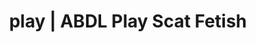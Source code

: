 ---
categories:
- Real Couples
- Alt Romance
- Mindful Kink
- Sensual Cosplay
- Alt Aesthetic
image: /assets/images/1747714220520.jpg
layout: post
schema:
  description: Premium adult content featuring Scat Fetish, ABDL Play. High-quality
    visuals with sensual themes.
  keywords:
  - Roleplay Fantasies
  - ABDL Play
  - Scat Fetish
  - Sapphic Desires
  - Latex Fetish
  - Digital Dominance
  - Queer Kinks
  name: 1747714220520 | Scat Fetish ABDL Play
  type: VisualArtwork
seo:
  description: Featured content with artistic ABDL Play, Scat Fetish. HD images available.
  keywords: ABDL Play, Scat Fetish
  og_image: /assets/images/1747714220520.jpg
  schema_type: VisualArtwork
tags:
- '#play'
- Scat Fetish
- ABDL Play
title: play | ABDL Play Scat Fetish
---